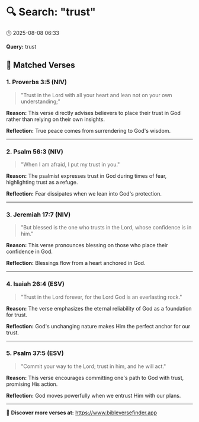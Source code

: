 # 🔍 Search: "trust"
🕒 2025-08-08 06:33

**Query:** trust

## 📖 Matched Verses

### 1. Proverbs 3:5 (NIV)
> "Trust in the Lord with all your heart and lean not on your own understanding;"

**Reason:** This verse directly advises believers to place their trust in God rather than relying on their own insights.

**Reflection:** True peace comes from surrendering to God's wisdom.

---

### 2. Psalm 56:3 (NIV)
> "When I am afraid, I put my trust in you."

**Reason:** The psalmist expresses trust in God during times of fear, highlighting trust as a refuge.

**Reflection:** Fear dissipates when we lean into God's protection.

---

### 3. Jeremiah 17:7 (NIV)
> "But blessed is the one who trusts in the Lord, whose confidence is in him."

**Reason:** This verse pronounces blessing on those who place their confidence in God.

**Reflection:** Blessings flow from a heart anchored in God.

---

### 4. Isaiah 26:4 (ESV)
> "Trust in the Lord forever, for the Lord God is an everlasting rock."

**Reason:** The verse emphasizes the eternal reliability of God as a foundation for trust.

**Reflection:** God's unchanging nature makes Him the perfect anchor for our trust.

---

### 5. Psalm 37:5 (ESV)
> "Commit your way to the Lord; trust in him, and he will act."

**Reason:** This verse encourages committing one's path to God with trust, promising His action.

**Reflection:** God moves powerfully when we entrust Him with our plans.

---

🔗 **Discover more verses at:** https://www.bibleversefinder.app
